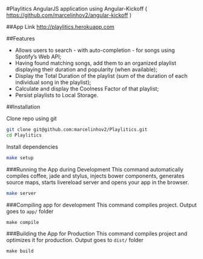 #Playlitics
AngularJS application using Angular-Kickoff ( https://github.com/marcelinhov2/angular-kickoff )

##App Link
http://playlitics.herokuapp.com

##Features
* Allows users to search - with auto-completion - for songs using Spotify’s Web API;
* Having found matching songs, add them to an organized playlist displaying their duration and popularity (when available);
* Display the Total Duration of the playlist (sum of the duration of each individual song in the playlist);
* Calculate and display the Coolness Factor of that playlist;
* Persist playlists to Local Storage.

##Installation

Clone repo using git
```sh
git clone git@github.com:marcelinhov2/Playlitics.git
cd Playlitics
```

Install dependencies
```sh
make setup
```

###Running the App during Development
This command automatically compiles coffee, jade and stylus, injects bower components, generates source maps, starts livereload server and opens your app in the browser.
```sh
make server
```

###Compiling app for development
This command compiles project. Output goes to ```app/``` folder
```
make compile
```

###Building the App for Production
This command compiles project and optimizes it for production. Output goes to ```dist/``` folder
```
make build
```